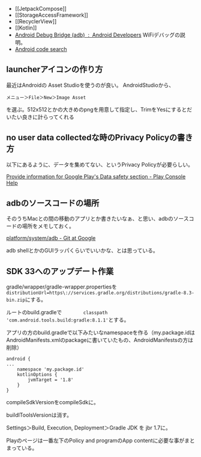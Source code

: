 - [[JetpackCompose]]
- [[StorageAccessFramework]]
- [[RecyclerView]]
- [[Kotlin]]
- [Android Debug Bridge (adb)  :  Android Developers](https://developer.android.com/studio/command-line/adb) WiFiデバッグの説明。
- [Android code search](https://cs.android.com)


## launcherアイコンの作り方

最近はAndroidの Asset Studioを使うのが良い。
AndroidStudioから、

`メニュー＞File＞New＞Image Asset`

を選ぶ。512x512とかの大きめのpngを用意して指定し、TrimをYesにするとだいたい良きに計らってくれる

## no user data collectedな時のPrivacy Policyの書き方

以下にあるように、データを集めてない、というPrivacy Policyが必要らしい。

[Provide information for Google Play's Data safety section - Play Console Help](https://support.google.com/googleplay/android-developer/answer/10787469?hl=en)

## adbのソースコードの場所

そのうちMacとの間の移動のアプリとか書きたいなぁ、と思い、adbのソースコードの場所をメモしておく。

[platform/system/adb - Git at Google](https://android.googlesource.com/platform/system/adb)

adb shellとかのGUIラッパくらいでいいかな、とは思っている。

## SDK 33へのアップデート作業

gradle/wrapper/gradle-wrapper.propertiesを `distributionUrl=https\://services.gradle.org/distributions/gradle-8.3-bin.zip`にする。

ルートのbuild.gradleで`        classpath 'com.android.tools.build:gradle:8.1.1'`とする。

アプリの方のbuild.gradleで以下みたいなnamespaceを作る（my.package.idはAndroidManifests.xmlのpackageに書いていたもの、AndroidManifestsの方は削除）

```
android {
...
    namespace 'my.package.id'
    kotlinOptions {
        jvmTarget = '1.8'
    }
}
```

compileSdkVersionをcompileSdkに。

buildlToolsVersionは消す。

Settings＞Build, Execution, Deployment＞Gradle JDK を jbr 1.7に。


Playのページは一番左下のPolicy and programのApp contentに必要な事がまとまっている。